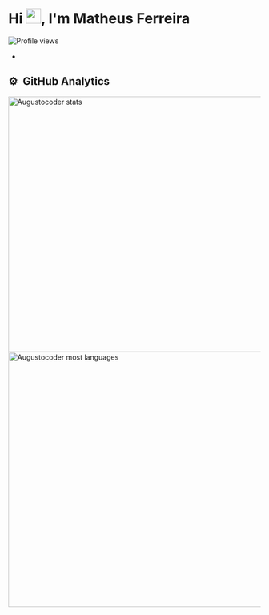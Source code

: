 <h1 align="left">Hi <img src="https://raw.githubusercontent.com/kaueMarques/kaueMarques/master/hi.gif" width="30px">, I'm Matheus Ferreira</h1>
<p align="left"> <img src="https://komarev.com/ghpvc/?username=TrashmanMT&color=green" alt="Profile views" /> </p>

- 



## ⚙️ &nbsp;GitHub Analytics

<p align="left">
<img width="510em" src="https://github-readme-stats.vercel.app/api?username=Augustocoder&show_icons=true&theme=merko" alt="Augustocoder stats"/>
<img width="510em" src="https://github-readme-stats.vercel.app/api/top-langs/?username=Augustocoder&layout=compact&theme=merko" alt="Augustocoder most languages"/>
</p>



